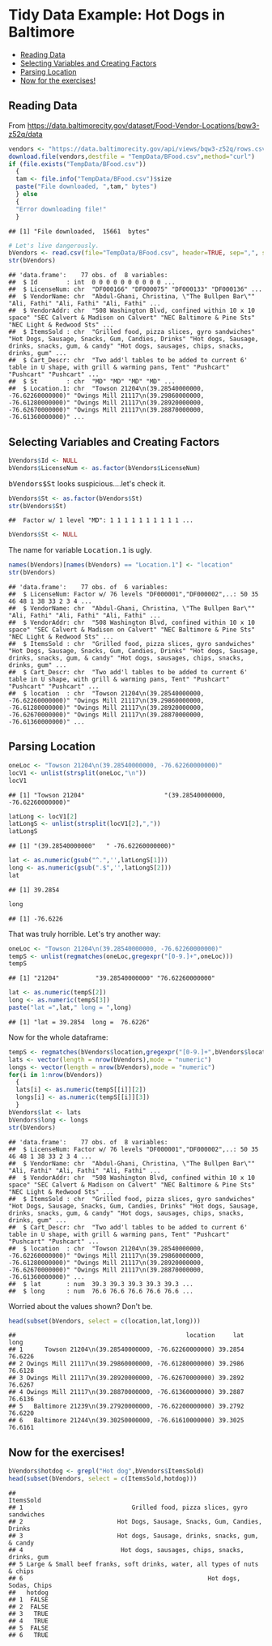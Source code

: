 Tidy Data Example: Hot Dogs in Baltimore
================

-   [Reading Data](#reading-data)
-   [Selecting Variables and Creating Factors](#selecting-variables-and-creating-factors)
-   [Parsing Location](#parsing-location)
-   [Now for the exercises!](#now-for-the-exercises)

Reading Data
------------

From <https://data.baltimorecity.gov/dataset/Food-Vendor-Locations/bqw3-z52q/data>

``` r
vendors <- "https://data.baltimorecity.gov/api/views/bqw3-z52q/rows.csv?accessType=DOWNLOAD"
download.file(vendors,destfile = "TempData/BFood.csv",method="curl")
if (file.exists("TempData/BFood.csv"))
  {
  tam <- file.info("TempData/BFood.csv")$size
  paste("File downloaded, ",tam," bytes")
  } else
  {
  "Error downloading file!"
  }
```

    ## [1] "File downloaded,  15661  bytes"

``` r
# Let's live dangerously.
bVendors <- read.csv(file="TempData/BFood.csv", header=TRUE, sep=",", stringsAsFactors=FALSE)
str(bVendors)
```

    ## 'data.frame':    77 obs. of  8 variables:
    ##  $ Id        : int  0 0 0 0 0 0 0 0 0 0 ...
    ##  $ LicenseNum: chr  "DF000166" "DF000075" "DF000133" "DF000136" ...
    ##  $ VendorName: chr  "Abdul-Ghani, Christina, \"The Bullpen Bar\"" "Ali, Fathi" "Ali, Fathi" "Ali, Fathi" ...
    ##  $ VendorAddr: chr  "508 Washington Blvd, confined within 10 x 10 space" "SEC Calvert & Madison on Calvert" "NEC Baltimore & Pine Sts" "NEC Light & Redwood Sts" ...
    ##  $ ItemsSold : chr  "Grilled food, pizza slices, gyro sandwiches" "Hot Dogs, Sausage, Snacks, Gum, Candies, Drinks" "Hot dogs, Sausage, drinks, snacks, gum, & candy" "Hot dogs, sausages, chips, snacks, drinks, gum" ...
    ##  $ Cart_Descr: chr  "Two add'l tables to be added to current 6' table in U shape, with grill & warming pans, Tent" "Pushcart" "Pushcart" "Pushcart" ...
    ##  $ St        : chr  "MD" "MD" "MD" "MD" ...
    ##  $ Location.1: chr  "Towson 21204\n(39.28540000000, -76.62260000000)" "Owings Mill 21117\n(39.29860000000, -76.61280000000)" "Owings Mill 21117\n(39.28920000000, -76.62670000000)" "Owings Mill 21117\n(39.28870000000, -76.61360000000)" ...

Selecting Variables and Creating Factors
----------------------------------------

``` r
bVendors$Id <- NULL
bVendors$LicenseNum <- as.factor(bVendors$LicenseNum)
```

<tt>bVendors$St</tt> looks suspicious....let's check it.

``` r
bVendors$St <- as.factor(bVendors$St)
str(bVendors$St)
```

    ##  Factor w/ 1 level "MD": 1 1 1 1 1 1 1 1 1 1 ...

``` r
bVendors$St <- NULL
```

The name for variable <tt>Location.1</tt> is ugly.

``` r
names(bVendors)[names(bVendors) == "Location.1"] <- "location"
str(bVendors)
```

    ## 'data.frame':    77 obs. of  6 variables:
    ##  $ LicenseNum: Factor w/ 76 levels "DF000001","DF000002",..: 50 35 46 48 1 38 33 2 3 4 ...
    ##  $ VendorName: chr  "Abdul-Ghani, Christina, \"The Bullpen Bar\"" "Ali, Fathi" "Ali, Fathi" "Ali, Fathi" ...
    ##  $ VendorAddr: chr  "508 Washington Blvd, confined within 10 x 10 space" "SEC Calvert & Madison on Calvert" "NEC Baltimore & Pine Sts" "NEC Light & Redwood Sts" ...
    ##  $ ItemsSold : chr  "Grilled food, pizza slices, gyro sandwiches" "Hot Dogs, Sausage, Snacks, Gum, Candies, Drinks" "Hot dogs, Sausage, drinks, snacks, gum, & candy" "Hot dogs, sausages, chips, snacks, drinks, gum" ...
    ##  $ Cart_Descr: chr  "Two add'l tables to be added to current 6' table in U shape, with grill & warming pans, Tent" "Pushcart" "Pushcart" "Pushcart" ...
    ##  $ location  : chr  "Towson 21204\n(39.28540000000, -76.62260000000)" "Owings Mill 21117\n(39.29860000000, -76.61280000000)" "Owings Mill 21117\n(39.28920000000, -76.62670000000)" "Owings Mill 21117\n(39.28870000000, -76.61360000000)" ...

Parsing Location
----------------

``` r
oneLoc <- "Towson 21204\n(39.28540000000, -76.62260000000)"
locV1 <- unlist(strsplit(oneLoc,"\n"))
locV1
```

    ## [1] "Towson 21204"                      "(39.28540000000, -76.62260000000)"

``` r
latLong <- locV1[2]
latLongS <- unlist(strsplit(locV1[2],","))
latLongS
```

    ## [1] "(39.28540000000"   " -76.62260000000)"

``` r
lat <- as.numeric(gsub("^.",'',latLongS[1]))
long <- as.numeric(gsub(".$",'',latLongS[2]))
lat
```

    ## [1] 39.2854

``` r
long
```

    ## [1] -76.6226

That was truly horrible. Let's try another way:

``` r
oneLoc <- "Towson 21204\n(39.28540000000, -76.62260000000)"
tempS <- unlist(regmatches(oneLoc,gregexpr("[0-9.]+",oneLoc)))
tempS
```

    ## [1] "21204"          "39.28540000000" "76.62260000000"

``` r
lat <- as.numeric(tempS[2])
long <- as.numeric(tempS[3])
paste("lat =",lat," long = ",long)
```

    ## [1] "lat = 39.2854  long =  76.6226"

Now for the whole dataframe:

``` r
tempS <- regmatches(bVendors$location,gregexpr("[0-9.]+",bVendors$location))
lats <- vector(length = nrow(bVendors),mode = "numeric")
longs <- vector(length = nrow(bVendors),mode = "numeric")
for(i in 1:nrow(bVendors)) 
  {
  lats[i] <- as.numeric(tempS[[i]][2])
  longs[i] <- as.numeric(tempS[[i]][3])
  }
bVendors$lat <- lats
bVendors$long <- longs
str(bVendors)
```

    ## 'data.frame':    77 obs. of  8 variables:
    ##  $ LicenseNum: Factor w/ 76 levels "DF000001","DF000002",..: 50 35 46 48 1 38 33 2 3 4 ...
    ##  $ VendorName: chr  "Abdul-Ghani, Christina, \"The Bullpen Bar\"" "Ali, Fathi" "Ali, Fathi" "Ali, Fathi" ...
    ##  $ VendorAddr: chr  "508 Washington Blvd, confined within 10 x 10 space" "SEC Calvert & Madison on Calvert" "NEC Baltimore & Pine Sts" "NEC Light & Redwood Sts" ...
    ##  $ ItemsSold : chr  "Grilled food, pizza slices, gyro sandwiches" "Hot Dogs, Sausage, Snacks, Gum, Candies, Drinks" "Hot dogs, Sausage, drinks, snacks, gum, & candy" "Hot dogs, sausages, chips, snacks, drinks, gum" ...
    ##  $ Cart_Descr: chr  "Two add'l tables to be added to current 6' table in U shape, with grill & warming pans, Tent" "Pushcart" "Pushcart" "Pushcart" ...
    ##  $ location  : chr  "Towson 21204\n(39.28540000000, -76.62260000000)" "Owings Mill 21117\n(39.29860000000, -76.61280000000)" "Owings Mill 21117\n(39.28920000000, -76.62670000000)" "Owings Mill 21117\n(39.28870000000, -76.61360000000)" ...
    ##  $ lat       : num  39.3 39.3 39.3 39.3 39.3 ...
    ##  $ long      : num  76.6 76.6 76.6 76.6 76.6 ...

Worried about the values shown? Don't be.

``` r
head(subset(bVendors, select = c(location,lat,long)))
```

    ##                                               location     lat    long
    ## 1      Towson 21204\n(39.28540000000, -76.62260000000) 39.2854 76.6226
    ## 2 Owings Mill 21117\n(39.29860000000, -76.61280000000) 39.2986 76.6128
    ## 3 Owings Mill 21117\n(39.28920000000, -76.62670000000) 39.2892 76.6267
    ## 4 Owings Mill 21117\n(39.28870000000, -76.61360000000) 39.2887 76.6136
    ## 5   Baltimore 21239\n(39.27920000000, -76.62200000000) 39.2792 76.6220
    ## 6   Baltimore 21244\n(39.30250000000, -76.61610000000) 39.3025 76.6161

Now for the exercises!
----------------------

``` r
bVendors$hotdog <- grepl("Hot dog",bVendors$ItemsSold)
head(subset(bVendors, select = c(ItemsSold,hotdog)))
```

    ##                                                                  ItemsSold
    ## 1                              Grilled food, pizza slices, gyro sandwiches
    ## 2                          Hot Dogs, Sausage, Snacks, Gum, Candies, Drinks
    ## 3                          Hot dogs, Sausage, drinks, snacks, gum, & candy
    ## 4                           Hot dogs, sausages, chips, snacks, drinks, gum
    ## 5 Large & Small beef franks, soft drinks, water, all types of nuts & chips
    ## 6                                                   Hot dogs, Sodas, Chips
    ##   hotdog
    ## 1  FALSE
    ## 2  FALSE
    ## 3   TRUE
    ## 4   TRUE
    ## 5  FALSE
    ## 6   TRUE
